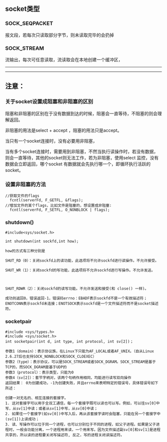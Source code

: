 ## socket类型

### SOCK_SEQPACKET

报文段，若每次只读取部分字节，则未读取完毕的会扔掉

### SOCK_STREAM

流输出，每次可任意读取，流读取会在本地创建一个缓冲区，

---
---
## 注意：

### 关于socket设置成阻塞和非阻塞的区别

阻塞和非阻塞的区别在于没有数据到达的时候，阻塞会一直等待，不阻塞的则会理解返回。

非阻塞的用法是select + accept ，阻塞的用法只是accept。

当只有一个socket连接时，没有必要用非阻塞，

当有多个socket连接时，需要用到非阻塞，不然当执行读操作时，若没有数据，则会一直等待，其他的socket则无法工作，若为非阻塞，使用select 监控，没有数据会立即返回，哪个socket 有数据就会先执行哪一个，即循环执行活跃的socket。

### 设置非阻塞的方法

```
//获取文件的flags
  fcntl(serverFd, F_GETFL, &flags);
//增加文件的某个flags，比如文件是阻塞的，想设置成非阻塞:
  fcntl(serverFd, F_SETFL, O_NONBLOCK | flags);
```

### shutdown()

```
#include<sys/socket.h>

int shutdown(int sockfd,int how);

how的方式有三种分别是

SHUT_RD（0）：关闭sockfd上的读功能，此选项将不允许sockfd进行读操作。不允许接受。

SHUT_WR（1）：关闭sockfd的写功能，此选项将不允许sockfd进行写操作。不允许发送。



SHUT_RDWR（2）：关闭sockfd的读写功能。不允许发送和接受(和 close() 一样)。

成功则返回0，错误返回-1，错误码errno：EBADF表示sockfd不是一个有效描述符；ENOTCONN表示sockfd未连接；ENOTSOCK表示sockfd是一个文件描述符而不是socket描述符。
```

### socketpair

```
#include <sys/types.h>
#include <sys/socket.h>
int socketpair(int d, int type, int protocol, int sv[2])；

参数1（domain）：表示协议族，在Linux下只能为AF_LOCAL或者AF_UNIX。（自从Linux 2.6.27后也支持SOCK_NONBLOCK和SOCK_CLOEXEC）
参数2（type）：表示协议，可以是SOCK_STREAM或者SOCK_DGRAM。SOCK_STREAM是基于TCP的，而SOCK_DGRAM是基于UDP的
参数3（protocol）：表示类型，只能为0
参数4（sv[2]）：套节字柄对，该两个句柄作用相同，均能进行读写双向操作
返回结果： 0为创建成功，-1为创建失败，并且errno来表明特定的错误号，具体错误号如下所述：

创建一对无名的、相互连接的套接字。
1. 这对套接字可以用于全双工通信，每一个套接字既可以读也可以写。例如，可以往sv[0]中写，从sv[1]中读；或者从sv[1]中写，从sv[0]中读； 
2. 如果往一个套接字(如sv[0])中写入后，再从该套接字读时会阻塞，只能在另一个套接字中(sv[1])上读成功； 
3. 读、写操作可以位于同一个进程，也可以分别位于不同的进程，如父子进程。如果是父子进程时，一般会功能分离，一个进程用来读，一个用来写。因为文件描述副sv[0]和sv[1]是进程共享的，所以读的进程要关闭写描述符, 反之，写的进程关闭读描述符。 
```

